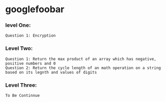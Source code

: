 # googlefoobar

### level One:
    Question 1: Encryption

### Level Two:
    Question 1: Return the max product of an array which has negative, positive numbers and 0
    Question 2: Return the cycle length of an math operation on a string based on its legnth and values of digits

### Level Three:
    To Be Continnue
